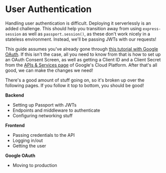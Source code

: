 # User Authentication

Handling user authentication is difficult. Deploying it serverlessly is an
added challenge. This should help you transition away from using `express-session`
as well as `passport.session()`, as these don't work nicely in a stateless
environment. Instead, we'll be passing JWTs with our requests!

This guide assumes you've already gone through [this tutorial with Google OAuth](https://medium.com/@maartendebaecke2/mern-stack-implementing-sign-in-with-google-made-easy-9bfdfe00d21c).
If this isn't the case, all you need to know from that is how to set up an
OAuth Consent Screen, as well as getting a Client ID and a Client Secret from
the [APIs & Services page](https://console.cloud.google.com/apis) of Google's
Cloud Platform. After that's all good, we can make the changes we need!

There's a good amount of stuff going on, so it's broken up over the following
pages. If you follow it top to bottom, you should be good!

**Backend**
 - Setting up Passport with JWTs
 - Endpoints and middleware to authenticate
 - Configuring networking stuff

**Frontend**
 - Passing credentials to the API
 - Logging in/out
 - Getting the user

**Google OAuth**
 - Moving to production
